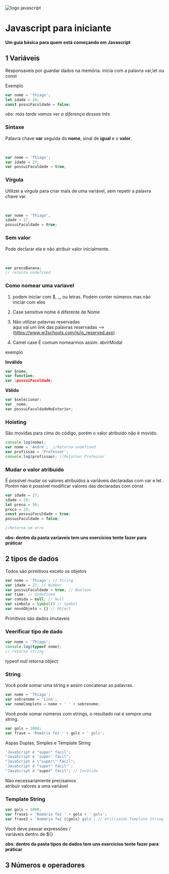 ![logo javascript](https://cdn.iconscout.com/icon/free/png-256/javascript-2752148-2284965.png)
# Javascript para iniciante </br>

__Um guia básica para quem está começando em Javascript__
## 1 Variáveis
Responsaveis por guardar dados na memória.
inicia com a palavra var,let ou const

<p>
Exemplo
</p>

~~~javascript
var nome = 'thiago';                      
let idade = 28;
const posuiFaculdade = false; 
~~~

_obs: mas tarde vamos ver a diferença dessas três_

### Sintaxe


Palavra chave **var** seguida do **nome**, sinal de **igual** e o **valor**.

</br>

~~~javascript
var nome = 'Thiago';
var idade = 27;
var possuiFaculdade = true;
~~~

### Vírgula
<p>
Utilizei a vírgula para criar mais de uma variável, sem repetir a
palavra chave var.</p>
</br>

~~~javascript
var nome = 'Thiago',
idade = 27,
possuiFaculdade = true;
~~~
### Sem valor
<p>
Pode declarar ela e não atribuir valor inicialmente.
</p>
</br>

~~~javascript
var precoBanana;
// retorna undefined
~~~

### Como nomear uma variavel

1. podem iniciar com $, _, ou letras.
Podem conter números mas não iniciar com eles

2. Case sensitive
nome é diferente de Nome

3. Não utilizar palavras reservadas</br>
aqui vai um link das palavras reservadas --> (https://www.w3schools.com/js/js_reserved.asp)

4. Camel case
É comum nomearmos assim: abrirModal

<p>
exemplo
</p>

__Inválido__
~~~javascript
var §nome;
var function;
var 1possuiFaculdade;
~~~
__Válido__
~~~javascript
var $selecionar;
var _nome;
var possuiFaculdadeNoExterior;
~~~

### Hoisting
<p>
São movidas para cima do código, porém o valor atribuído não é
movido.
</p>

~~~javascript
console.log(nome);
var nome = 'André';  //Retorna undefined
var profissao = 'Professor';
console.log(profissao); //Retornar Professor
~~~

### Mudar o valor atribuído
<p>É possível mudar os valores atribuídos a variáveis declaradas com
var e let . Porém não é possível modificar valores das declaradas com const</p>

~~~javascript
var idade = 27;
idade = 29;
let preco = 50;
preco = 25;
const possuiFaculdade = true;
possuiFaculdade = false;

//Retorna um erro
~~~
**obs: dentro da pasta variaveis tem uns exercicios tente fazer para práticar**

## 2 tipos de dados

Todos são primitivos exceto os objetos

~~~javascript
var nome = 'Thiago'; // String
var idade = 27; // Number
var possuiFaculdade = true; // Boolean
var time; // Undefined
var comida = null; // Null
var simbolo = Symbol() // Symbol
var novoObjeto = {} // Object
~~~
Primitivos são dados imutaveis 

### Veerificar tipo de dado

~~~javascript
var nome = 'Thiago';
console.log(typeof nome);
// retorna string
~~~
typeof null  retorna object

### String

Você pode somar uma string e assim concatenar as palavras.

~~~javascript
var nome = 'Thiago';
var sobrenome = 'Lino';
var nomeCompleto = nome + ' ' + sobrenome;
~~~
Você pode somar números com strings, o resultado nal é sempre uma string.
~~~javascript
var gols = 1000;
var frase = 'Romário fez ' + gols + ' gols';
~~~

Aspas Duplas, Simples e Template String

~~~javascript
'JavaScript é "super" fácil';
"JavaScript é 'super' fácil";
"JavaScript é \"super\" fácil";
`JavaScript é "super" fácil"`;
"JavaScript é "super" fácil"; // Inválido
~~~

Não necessariamente precisamos </br>
atribuir valores a uma variável

### Template String

~~~javascript
var gols = 1000;
var frase1 = 'Romário fez ' + gols + ' gols';
var frase2 = `Romário fez ${gols} gols`; // Utilizando Template String
~~~

Você deve passar expressões / <br>
variáveis dentro de ${}

**obs: dentro da pasta tipos de dados tem uns exercicios tente fazer para práticar**

## 3 Números e operadores
